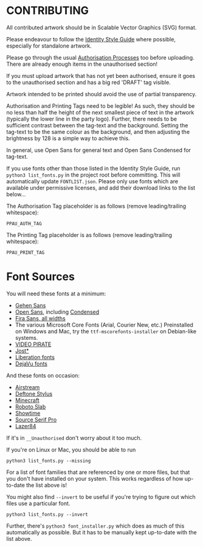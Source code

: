 # CONTRIBUTING 

All contributed artwork should be in Scalable Vector Graphics (SVG) format. 

Please endeavour to follow the [Identity Style Guide](https://pirateparty.org.au/wiki/Identity_Style_Guide) where possible, especially for standalone artwork. 

Please go through the usual [Authorisation Processes](https://pirateparty.org.au/wiki/Authorisation_processes) too before uploading. There are already enough items in the unauthorised section!

If you must upload artwork that has not yet been authorised, ensure it goes to the unauthorised section and has a big red 'DRAFT' tag visible.

Artwork intended to be printed should avoid the use of partial transparency. 

Authorisation and Printing Tags need to be legible! As such, they should be no less than half the height of the next smallest piece of text in the artwork (typically the lower line in the party logo). Further, there needs to be sufficient contrast between the tag-text and the background. Setting the tag-text to be the same colour as the background, and then adjusting the brightness by 128 is a simple way to achieve this. 

In general, use Open Sans for general text and Open Sans Condensed for tag-text. 

If you use fonts other than those listed in the Identity Style Guide, run `python3 list_fonts.py` in the project root before committing. This will automatically update `FONTLIST.json`. Please only use fonts which are available under permissive licenses, and add their download links to the list below...

The Authorisation Tag placeholder is as follows (remove leading/trailing whitespace): 

    PPAU_AUTH_TAG
    
The Printing Tag placeholder is as follows (remove leading/trailing whitespace):

    PPAU_PRINT_TAG


# Font Sources 

You will need these fonts at a minimum:

* [Gehen Sans](https://github.com/ppau/gehen-fonts/raw/gh-pages/gehen-sans-otf-0.4.tar.gz)
* [Open Sans](https://fonts.google.com/download?family=Open%20Sans), including [Condensed](https://fonts.google.com/download?family=Open%20Sans%20Condensed)
* [Fira Sans, all widths](https://bboxtype.com/downloads/Fira/Download_Folder_FiraSans_4301.zip)
* The various Microsoft Core Fonts (Arial, Courier New, etc.) Preinstalled on Windows and Mac, try the `ttf-mscorefonts-installer` on Debian-like systems. 
* [VIDEO PIRATE](https://www.ffonts.net/VIDEO-PIRATE.font.zip)
* [Jost*](https://indestructibletype.com/Jost.zip)
* [Liberation fonts](https://github.com/liberationfonts/liberation-fonts/files/4743886/liberation-fonts-ttf-2.1.1.tar.gz)
* [DejaVu fonts](http://sourceforge.net/projects/dejavu/files/dejavu/2.37/dejavu-fonts-ttf-2.37.zip)

And these fonts on occasion:

* [Airstream](https://dl.dafont.com/dl/?f=airstream)
* [Deftone Stylus](https://dl.dafont.com/dl/?f=deftone_stylus)
* [Minecraft](https://dl.dafont.com/dl/?f=minecraft)
* [Roboto Slab](https://fonts.google.com/download?family=Roboto%20Slab)
* [Showtime](https://dl.dafont.com/dl/?f=showtime)
* [Source Serif Pro](https://github.com/adobe-fonts/source-serif-pro/releases/download/3.001R/source-serif-pro-3.001R.zip)
* [Lazer84](https://dl.dafont.com/dl/?f=lazer84)


If it's in `__Unauthorised` don't worry about it too much. 

If you're on Linux or Mac, you should be able to run 
    
    python3 list_fonts.py --missing
    
For a list of font families that are referenced by one or more files, but that you don't have installed on your system. This works regardless of how up-to-date the list above is!

You might also find `--invert` to be useful if you're trying to figure out which files use a particular font. 

    python3 list_fonts.py --invert
    
Further, there's `python3 font_installer.py` which does as much of this automatically as possible. But it has to be manually kept up-to-date with the list above. 



